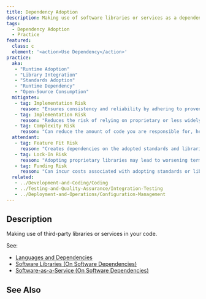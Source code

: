 ```yaml
---
title: Dependency Adoption
description: Making use of software libraries or services as a dependency.
tags: 
  - Dependency Adoption
  - Practice
featured: 
  class: c
  element: '<action>Use Dependency</action>'
practice:
  aka: 
   - "Runtime Adoption"
   - "Library Integration"
   - "Standards Adoption"
   - "Runtime Dependency"
   - "Open-Source Consumption"
  mitigates:
   - tag: Implementation Risk
     reason: "Ensures consistency and reliability by adhering to proven standards and libraries."
   - tag: Implementation Risk
     reason: "Reduces the risk of relying on proprietary or less widely adopted solutions."
   - tag: Complexity Risk
     reason: "Can reduce the amount of code you are responsible for, hence the amount of 'owned' complexity."
  attendant:
   - tag: Feature Fit Risk
     reason: "Creates dependencies on the adopted standards and libraries."
   - tag: Lock-In Risk
     reason: "Adopting proprietary libraries may lead to worsening terms-of-service in the future."
   - tag: Funding Risk
     reason: "Can incur costs associated with adopting standards or libraries."
  related:
   - ../Development-and-Coding/Coding
   - ../Testing-and-Quality-Assurance/Integration-Testing
   - ../Deployment-and-Operations/Configuration-Management
---
```


<PracticeIntro details={frontMatter} /> 

## Description

Making use of third-party libraries or services in your code.

See:

 - [Languages and Dependencies](/risks/Complexity-Risk#languages-and-dependencies)
 - [Software Libraries (On Software Dependencies)](/risks/On-Software-Dependencies#2-software-libraries)
 - [Software-as-a-Service (On Software Dependencies)](/risks/On-Software-Dependencies#3--software-as-a-service)


## See Also

<TagList tag="Library Adoption" />
